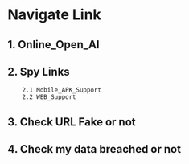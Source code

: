 # Navigate Link

## 1. Online_Open_AI

## 2. Spy Links 
        2.1 Mobile_APK_Support
        2.2 WEB_Support
     
## 3. Check URL Fake or not
 
## 4. Check my data breached or not

     
    
    
